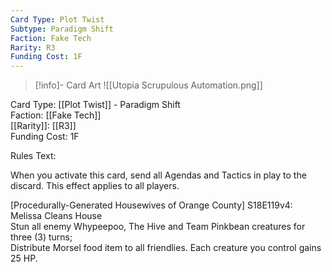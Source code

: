 ```yaml
---
Card Type: Plot Twist
Subtype: Paradigm Shift
Faction: Fake Tech
Rarity: R3
Funding Cost: 1F
---
```

> [!info]- Card Art
> ![[Utopia Scrupulous Automation.png]]

Card Type: [[Plot Twist]] - Paradigm Shift  
Faction: [[Fake Tech]]  
[[Rarity]]: [[R3]]  
Funding Cost: 1F  

Rules Text:  

When you activate this card, send all Agendas and Tactics in play to the discard. This effect applies to all players.  

[Procedurally-Generated Housewives of Orange County] S18E119v4: Melissa Cleans House  
Stun all enemy Whypeepoo, The Hive and Team Pinkbean creatures for three (3) turns;  
Distribute Morsel food item to all friendlies. Each creature you control gains 25 HP.  